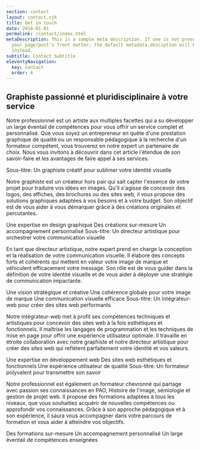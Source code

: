 ```yaml
---
section: contact
layout: contact.njk
title: Get in touch
date: 2018-01-01
permalink: /contact/index.html
metaDescription: This is a sample meta description. If one is not present in
  your page/post's front matter, the default metadata.desciption will be used
  instead.
subtitle: Contact Subtitle
eleventyNavigation:
  key: Contact
  order: 4
---
```


## Graphiste passionné et pluridisciplinaire à votre service

Notre professionnel est un artiste aux multiples facettes qui a su développer un large éventail de compétences pour vous offrir un service complet et personnalisé. Que vous soyez un entrepreneur en quête d'une prestation graphique de qualité ou un responsable pédagogique à la recherche d'un formateur compétent, vous trouverez en notre expert un partenaire de choix. Nous vous invitons à découvrir dans cet article l'étendue de son savoir-faire et les avantages de faire appel à ses services.

Sous-titre: Un graphiste créatif pour sublimer votre identité visuelle

Notre graphiste est un créateur hors pair qui sait capter l'essence de votre projet pour traduire vos idées en images. Qu'il s'agisse de concevoir des logos, des affiches, des brochures ou des sites web, il vous propose des solutions graphiques adaptées à vos besoins et à votre budget. Son objectif est de vous aider à vous démarquer grâce à des créations originales et percutantes.

Une expertise en design graphique
Des créations sur-mesure
Un accompagnement personnalisé
Sous-titre: Un directeur artistique pour orchestrer votre communication visuelle

En tant que directeur artistique, notre expert prend en charge la conception et la réalisation de votre communication visuelle. Il élabore des concepts forts et cohérents qui mettent en valeur votre image de marque et véhiculent efficacement votre message. Son rôle est de vous guider dans la définition de votre identité visuelle et de vous aider à déployer une stratégie de communication impactante.

Une vision stratégique et créative
Une cohérence globale pour votre image de marque
Une communication visuelle efficace
Sous-titre: Un intégrateur-web pour créer des sites web performants

Notre intégrateur-web met à profit ses compétences techniques et artistiques pour concevoir des sites web à la fois esthétiques et fonctionnels. Il maîtrise les langages de programmation et les techniques de mise en page pour offrir une expérience utilisateur optimale. Il travaille en étroite collaboration avec notre graphiste et notre directeur artistique pour créer des sites web qui reflètent parfaitement votre identité et vos valeurs.

Une expertise en développement web
Des sites web esthétiques et fonctionnels
Une expérience utilisateur de qualité
Sous-titre: Un formateur polyvalent pour transmettre son savoir

Notre professionnel est également un formateur chevronné qui partage avec passion ses connaissances en PAO, Histoire de l'image, sémiologie et gestion de projet web. Il propose des formations adaptées à tous les niveaux, que vous souhaitiez acquérir de nouvelles compétences ou approfondir vos connaissances. Grâce à son approche pédagogique et à son expérience, il saura vous accompagner dans votre parcours de formation et vous aider à atteindre vos objectifs.

Des formations sur-mesure
Un accompagnement personnalisé
Un large éventail de compétences enseignées